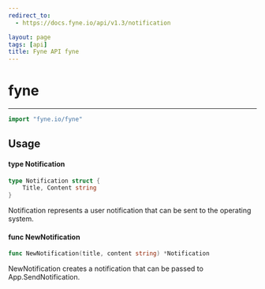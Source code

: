 ```yaml
---
redirect_to:
  - https://docs.fyne.io/api/v1.3/notification

layout: page
tags: [api]
title: Fyne API fyne
---
```



# fyne
---
```go
import "fyne.io/fyne"
```

## Usage

#### type Notification

```go
type Notification struct {
	Title, Content string
}
```

Notification represents a user notification that can be sent to the operating system.

#### func  NewNotification

```go
func NewNotification(title, content string) *Notification
```
NewNotification creates a notification that can be passed to App.SendNotification.
